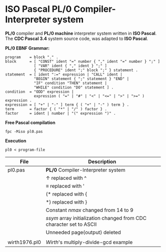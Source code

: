 # ISO Pascal PL/0 Compiler-Interpreter system
**PL/0** compiler and **PL/0 machine** interpreter system written in **ISO Pascal**. The **CDC Pascal 3.4** system source code, was adapted to **ISO Pascal**. 

**PL/0 EBNF Grammar:**
```
program    = block "." .
block      = [ "CONST" ident "=" number { "," ident "=" number } ";" ]
             [ "VAR" ident { "," ident } ";" ]
             { "PROCEDURE" ident ";" block ";" } statement .
statement  = [ ident ":=" expression | "CALL" ident |
             "BEGIN" statement { ";" statement } "END" |
             "IF" condition "THEN" statement |
             "WHILE" condition "DO" statement ] .
condition  = "ODD" expression |
             expression ( "=" | "#" | "<" | "<=" | ">" | ">=" ) expression .
expression = [ "+" | "-" ] term { ( "+" | "-" ) term } .
term       = factor { ( "*" | "/" ) factor } .
factor     = ident | number | "(" expression ")" .
```

**Free Pascal compilation**
```
fpc -Miso pl0.pas
```

**Execution**
```
pl0 < program-file
```

|File         | Description                                                       |
|-------------|-------------------------------------------------------------------|
|pl0.pas      |**PL/0** Compiler-Interpreter system                               |
|             |&uparrow; replaced with ^                                          |
|             |&equiv; replaced with \'                                           |
|             |(\* replaced with {                                                |            
|             |\*) replaced with }                                                |            
|             |Constant *nmax* changed from 14 to 9                               |
|             |*ssym* array initialization changed from CDC character set to ASCII|
|             |Unneeded page(output) deleted                                      |
|             |                                                                   |
|wirth1976.pl0|*Wirth*'s multiply-divide-gcd example                              |
